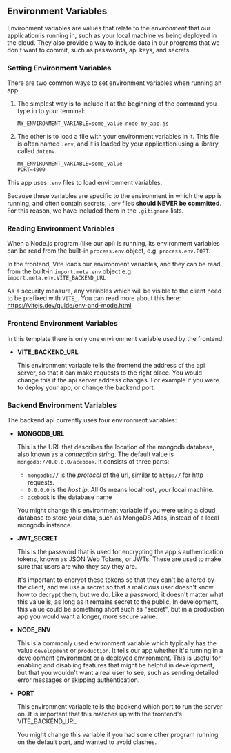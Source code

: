 ## Environment Variables

Environment variables are values that relate to the _environment_ that our
application is running in, such as your local machine vs being deployed in the
cloud. They also provide a way to include data in our programs that we don't
want to commit, such as passwords, api keys, and secrets.

### Setting Environment Variables

There are two common ways to set environment variables when running an app.

1. The simplest way is to include it at the beginning of the command you type in
   to your terminal:

   ```
   MY_ENVIRONMENT_VARIABLE=some_value node my_app.js
   ```

2. The other is to load a file with your environment variables in it. This file
   is often named `.env`, and it is loaded by your application using a library
   called `dotenv`.

   ```
   MY_ENVIRONMENT_VARIABLE=some_value
   PORT=4000
   ```

This app uses `.env` files to load environment variables.

Because these variables are specific to the environment in which the app is
running, and often contain secrets, `.env` files **should NEVER be committed**.
For this reason, we have included them in the `.gitignore` lists.

### Reading Environment Variables

When a Node.js program (like our api) is running, its environment variables can
be read from the built-in `process.env` object, e.g. `process.env.PORT`.

In the frontend, Vite loads our environment variables, and they can be read from
the built-in `import.meta.env` object e.g. `import.meta.env.VITE_BACKEND_URL`

As a security measure, any variables which will be visible to the client need to
be prefixed with `VITE_`. You can read more about this here:
https://vitejs.dev/guide/env-and-mode.html

### Frontend Environment Variables

In this template there is only one environment variable used by the frontend:

- **VITE_BACKEND_URL**

  This environment variable tells the frontend the address of the api server, so
  that it can make requests to the right place. You would change this if the api
  server address changes. For example if you were to deploy your app, or change
  the backend port.

### Backend Environment Variables

The backend api currently uses four environment variables:

- **MONGODB_URL**

  This is the URL that describes the location of the mongodb database, also
  known as a _connection string_. The default value is
  `mongodb://0.0.0.0/acebook`. It consists of three parts:

  - `mongodb://` is the _protocol_ of the url, similar to `http://` for http
    requests.
  - `0.0.0.0` is the _host ip_. All 0s means localhost, your local machine.
  - `acebook` is the database name

  You might change this environment variable if you were using a cloud database
  to store your data, such as MongoDB Atlas, instead of a local mongodb
  instance.

- **JWT_SECRET**

  This is the password that is used for encrypting the app's authentication
  tokens, known as JSON Web Tokens, or JWTs. These are used to make sure that
  users are who they say they are.

  It's important to encrypt these tokens so that they can't be altered by the
  client, and we use a secret so that a malicious user doesn't know how to
  decrypt them, but we do. Like a password, it doesn't matter what this value
  is, as long as it remains secret to the public. In development, this value
  could be something short such as "secret", but in a production app you would
  want a longer, more secure value.

- **NODE_ENV**

  This is a commonly used environment variable which typically has the value
  `development` or `production`. It tells our app whether it's running in a
  development environment or a deployed environment. This is useful for enabling
  and disabling features that might be helpful in development, but that you
  wouldn't want a real user to see, such as sending detailed error messages or
  skipping authentication.

- **PORT**

  This environment variable tells the backend which port to run the server on.
  It is important that this matches up with the frontend's VITE_BACKEND_URL

  You might change this variable if you had some other program running on the
  default port, and wanted to avoid clashes.
